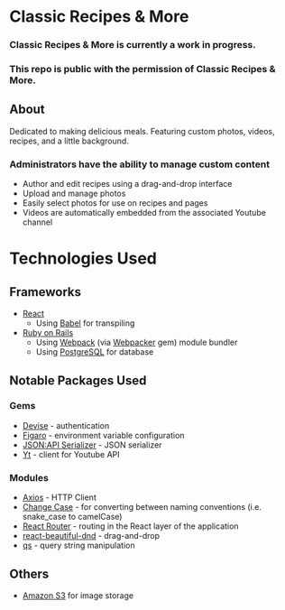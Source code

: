 # Classic Recipes & More

### Classic Recipes & More is currently a work in progress. 
### This repo is public with the permission of Classic Recipes & More.

## About

Dedicated to making delicious meals. Featuring custom photos, videos, recipes, and a little background.

### Administrators have the ability to manage custom content

* Author and edit recipes using a drag-and-drop interface
* Upload and manage photos
* Easily select photos for use on recipes and pages
* Videos are automatically embedded from the associated Youtube channel

# Technologies Used

## Frameworks
* [React](https://reactjs.org/)
     * Using [Babel](https://babeljs.io/) for transpiling
* [Ruby on Rails](https://rubyonrails.org/)
     * Using [Webpack](https://webpack.js.org/) (via [Webpacker](https://github.com/rails/webpacker) gem) module bundler
     * Using [PostgreSQL](https://www.postgresql.org/) for database

## Notable Packages Used

### Gems

* [Devise](https://github.com/heartcombo/devise) - authentication
* [Figaro](https://github.com/laserlemon/figaro) - environment variable configuration
* [JSON:API Serializer](https://github.com/jsonapi-serializer/jsonapi-serializer) - JSON serializer
* [Yt](https://github.com/Fullscreen/yt) - client for Youtube API

### Modules

* [Axios](https://github.com/axios/axios) - HTTP Client
* [Change Case](https://github.com/blakeembrey/change-case) - for converting between naming conventions (i.e. snake_case to camelCase)
* [React Router](https://github.com/ReactTraining/react-router) - routing in the React layer of the application
* [react-beautiful-dnd](https://github.com/atlassian/react-beautiful-dnd) - drag-and-drop
* [qs](https://github.com/ljharb/qs) - query string manipulation

## Others
* [Amazon S3](https://aws.amazon.com/s3/) for image storage

